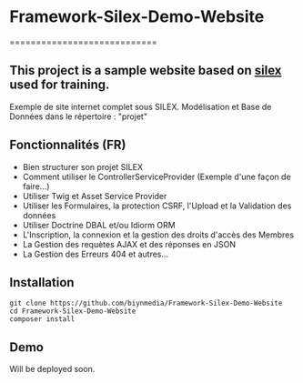 # Framework-Silex-Demo-Website
============================

This project is a sample website based on [silex](http://silex.sensiolabs.org/) used for training.
-
Exemple de site internet complet sous SILEX.
Modélisation et Base de Données dans le répertoire : "projet"

Fonctionnalités (FR)
------------

- Bien structurer son projet SILEX
- Comment utiliser le ControllerServiceProvider (Exemple d'une façon de faire...)
- Utiliser Twig et Asset Service Provider
- Utiliser les Formulaires, la protection CSRF, l'Upload et la Validation des données
- Utiliser Doctrine DBAL et/ou Idiorm ORM
- L'Inscription, la connexion et la gestion des droits d'accès des Membres
- La Gestion des requètes AJAX et des réponses en JSON
- La Gestion des Erreurs 404 et autres...

Installation
------------

    git clone https://github.com/biynmedia/Framework-Silex-Demo-Website
    cd Framework-Silex-Demo-Website
    composer install

Demo
----

Will be deployed soon.
